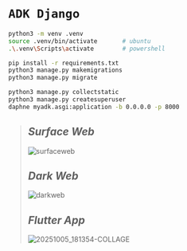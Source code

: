# `ADK Django`

```bash
python3 -m venv .venv
source .venv/bin/activate       # ubuntu
.\.venv\Scripts\activate        # powershell

pip install -r requirements.txt
python3 manage.py makemigrations
python3 manage.py migrate

python3 manage.py collectstatic
python3 manage.py createsuperuser
daphne myadk.asgi:application -b 0.0.0.0 -p 8000
```

>## *Surface Web*
>![surfaceweb](https://github.com/user-attachments/assets/63950d30-f535-4cfb-943d-aa2617fc45bb)
>
>## *Dark Web*
>![darkweb](https://github.com/user-attachments/assets/21706950-2a4d-4e50-8ecc-aefdc0ea9a30)
>
>## *Flutter App*
>![20251005_181354-COLLAGE](https://github.com/user-attachments/assets/c97f1d2c-dfd7-4320-bc57-2c5ef2f5585c)
